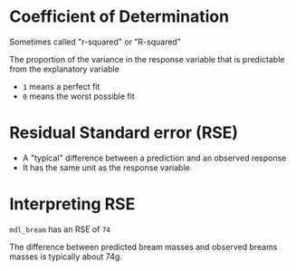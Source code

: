 # Coefficient of Determination
Sometimes called "r-squared" or "R-squared"
 
The proportion of the variance in the response variable that is predictable from the explanatory variable

* ``1`` means a perfect fit
* ``0`` means the worst possible fit

# Residual Standard error (RSE)
* A "typical" difference between a prediction and an observed response
* It has the same unit as the response variable

# Interpreting RSE
``mdl_bream`` has an RSE of ``74`` 

The difference between predicted bream masses and observed breams masses is typically about 74g.